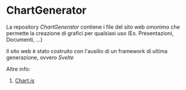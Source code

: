 
# ChartGenerator

La repository *ChartGenerator* contiene i file del sito web omonimo che permette la creazione di grafici per qualsiasi uso (Es. Presentazioni, Documenti, ...)

Il sito web è stato costruito con l'ausilio di un framework di ultima generazione, ovvero *Svelte*

Altre info:
1. [Chart.js](https://www.chartjs.org/)
